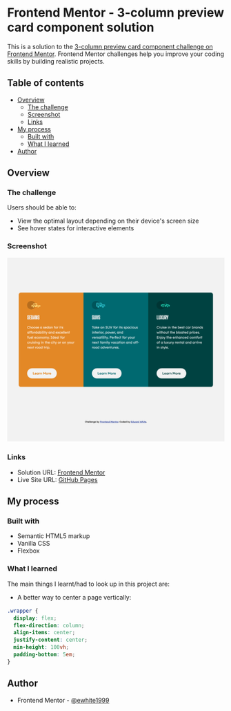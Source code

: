 # Frontend Mentor - 3-column preview card component solution

This is a solution to the [3-column preview card component challenge on Frontend Mentor](https://www.frontendmentor.io/challenges/3column-preview-card-component-pH92eAR2-). Frontend Mentor challenges help you improve your coding skills by building realistic projects.

## Table of contents

- [Overview](#overview)
  - [The challenge](#the-challenge)
  - [Screenshot](#screenshot)
  - [Links](#links)
- [My process](#my-process)
  - [Built with](#built-with)
  - [What I learned](#what-i-learned)
- [Author](#author)

## Overview

### The challenge

Users should be able to:

- View the optimal layout depending on their device's screen size
- See hover states for interactive elements

### Screenshot

![](./screenshot.png)

### Links

- Solution URL: [Frontend Mentor](https://www.frontendmentor.io/solutions/3-column-preview-card-vanilla-css-TvlLvCgWQ)
- Live Site URL: [GitHub Pages](https://ewhite1999.github.io/3-column-preview-card-component-main/)

## My process

### Built with

- Semantic HTML5 markup
- Vanilla CSS
- Flexbox

### What I learned

The main things I learnt/had to look up in this project are:

- A better way to center a page vertically:

```css
.wrapper {
  display: flex;
  flex-direction: column;
  align-items: center;
  justify-content: center;
  min-height: 100vh;
  padding-bottom: 5em;
}
```

## Author

- Frontend Mentor - [@ewhite1999](https://www.frontendmentor.io/profile/ewhite1999)
